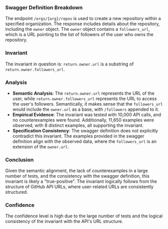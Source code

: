 ### Swagger Definition Breakdown
The endpoint `/orgs/{org}/repos` is used to create a new repository within a specified organization. The response includes details about the repository, including the `owner` object. The `owner` object contains a `followers_url`, which is a URL pointing to the list of followers of the user who owns the repository.

### Invariant
The invariant in question is: `return.owner.url` is a substring of `return.owner.followers_url`.

### Analysis
- **Semantic Analysis**: The `return.owner.url` represents the URL of the user, while `return.owner.followers_url` represents the URL to access the user's followers. Semantically, it makes sense that the `followers_url` would include the `owner.url` as a base, with `/followers` appended to it.
- **Empirical Evidence**: The invariant was tested with 10,000 API calls, and no counterexamples were found. Additionally, 11,650 examples were observed, with 8 distinct examples, all supporting the invariant.
- **Specification Consistency**: The swagger definition does not explicitly contradict this invariant. The examples provided in the swagger definition align with the observed data, where the `followers_url` is an extension of the `owner.url`.

### Conclusion
Given the semantic alignment, the lack of counterexamples in a large number of tests, and the consistency with the swagger definition, this invariant is likely a "true-positive". The invariant logically follows from the structure of GitHub API URLs, where user-related URLs are consistently structured.

### Confidence
The confidence level is high due to the large number of tests and the logical consistency of the invariant with the API's URL structure.
